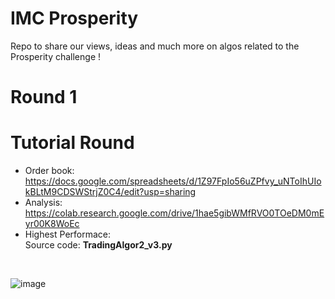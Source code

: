# IMC Prosperity 

Repo to share our views, ideas and much more on algos related to the Prosperity challenge ! 

# Round 1
# Tutorial Round
- Order book: https://docs.google.com/spreadsheets/d/1Z97FpIo56uZPfvy_uNToIhUIokBLtM9CDSWStrjZ0C4/edit?usp=sharing
- Analysis: https://colab.research.google.com/drive/1hae5gibWMfRVO0TOeDM0mEyr00K8WoEc
- Highest Performace:
<br> Source code: <strong>TradingAlgor2_v3.py</strong>
<br>

![image](https://user-images.githubusercontent.com/90888090/226259028-8f650802-c4a1-4711-a24d-3324c1a1fa29.png)



